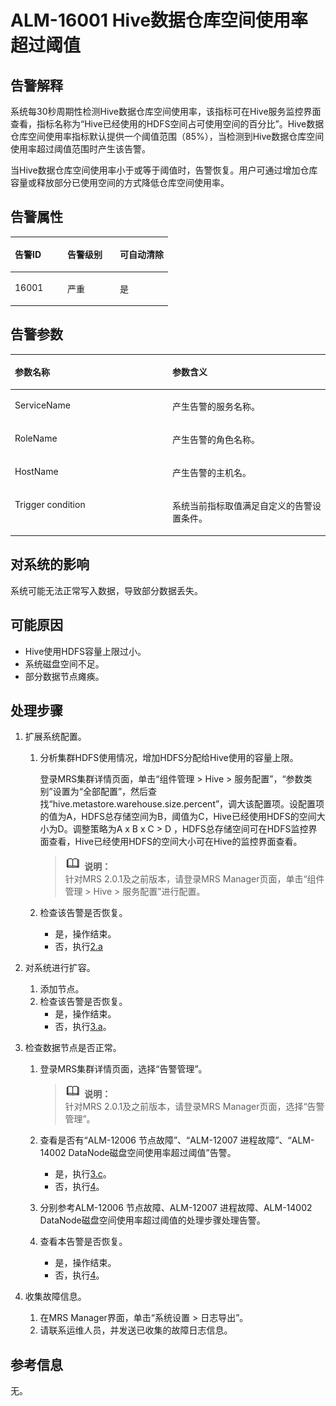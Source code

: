 # ALM-16001 Hive数据仓库空间使用率超过阈值<a name="ZH-CN_TOPIC_0191883103"></a>

## 告警解释<a name="zh-cn_topic_0191813901_section23562876"></a>

系统每30秒周期性检测Hive数据仓库空间使用率，该指标可在Hive服务监控界面查看，指标名称为“Hive已经使用的HDFS空间占可使用空间的百分比”。Hive数据仓库空间使用率指标默认提供一个阈值范围（85%），当检测到Hive数据仓库空间使用率超过阈值范围时产生该告警。

当Hive数据仓库空间使用率小于或等于阈值时，告警恢复。用户可通过增加仓库容量或释放部分已使用空间的方式降低仓库空间使用率。

## 告警属性<a name="zh-cn_topic_0191813901_section10739296"></a>

<a name="zh-cn_topic_0191813901_table42586845"></a>
<table><thead align="left"><tr id="zh-cn_topic_0191813901_row65610739"><th class="cellrowborder" valign="top" width="33.33333333333333%" id="mcps1.1.4.1.1"><p id="zh-cn_topic_0191813901_p12869603"><a name="zh-cn_topic_0191813901_p12869603"></a><a name="zh-cn_topic_0191813901_p12869603"></a>告警ID</p>
</th>
<th class="cellrowborder" valign="top" width="33.33333333333333%" id="mcps1.1.4.1.2"><p id="zh-cn_topic_0191813901_p35804895"><a name="zh-cn_topic_0191813901_p35804895"></a><a name="zh-cn_topic_0191813901_p35804895"></a>告警级别</p>
</th>
<th class="cellrowborder" valign="top" width="33.33333333333333%" id="mcps1.1.4.1.3"><p id="zh-cn_topic_0191813901_p14515408"><a name="zh-cn_topic_0191813901_p14515408"></a><a name="zh-cn_topic_0191813901_p14515408"></a>可自动清除</p>
</th>
</tr>
</thead>
<tbody><tr id="zh-cn_topic_0191813901_row34897438"><td class="cellrowborder" valign="top" width="33.33333333333333%" headers="mcps1.1.4.1.1 "><p id="zh-cn_topic_0191813901_p8120240"><a name="zh-cn_topic_0191813901_p8120240"></a><a name="zh-cn_topic_0191813901_p8120240"></a>16001</p>
</td>
<td class="cellrowborder" valign="top" width="33.33333333333333%" headers="mcps1.1.4.1.2 "><p id="zh-cn_topic_0191813901_p53759727"><a name="zh-cn_topic_0191813901_p53759727"></a><a name="zh-cn_topic_0191813901_p53759727"></a>严重</p>
</td>
<td class="cellrowborder" valign="top" width="33.33333333333333%" headers="mcps1.1.4.1.3 "><p id="zh-cn_topic_0191813901_p59570626"><a name="zh-cn_topic_0191813901_p59570626"></a><a name="zh-cn_topic_0191813901_p59570626"></a>是</p>
</td>
</tr>
</tbody>
</table>

## 告警参数<a name="zh-cn_topic_0191813901_section29544808"></a>

<a name="zh-cn_topic_0191813901_table60491410"></a>
<table><thead align="left"><tr id="zh-cn_topic_0191813901_row20888703"><th class="cellrowborder" valign="top" width="50%" id="mcps1.1.3.1.1"><p id="zh-cn_topic_0191813901_p14263389"><a name="zh-cn_topic_0191813901_p14263389"></a><a name="zh-cn_topic_0191813901_p14263389"></a>参数名称</p>
</th>
<th class="cellrowborder" valign="top" width="50%" id="mcps1.1.3.1.2"><p id="zh-cn_topic_0191813901_p14483900"><a name="zh-cn_topic_0191813901_p14483900"></a><a name="zh-cn_topic_0191813901_p14483900"></a>参数含义</p>
</th>
</tr>
</thead>
<tbody><tr id="zh-cn_topic_0191813901_row32345284"><td class="cellrowborder" valign="top" width="50%" headers="mcps1.1.3.1.1 "><p id="zh-cn_topic_0191813901_p2722332"><a name="zh-cn_topic_0191813901_p2722332"></a><a name="zh-cn_topic_0191813901_p2722332"></a>ServiceName</p>
</td>
<td class="cellrowborder" valign="top" width="50%" headers="mcps1.1.3.1.2 "><p id="zh-cn_topic_0191813901_p19182316"><a name="zh-cn_topic_0191813901_p19182316"></a><a name="zh-cn_topic_0191813901_p19182316"></a>产生告警的服务名称。</p>
</td>
</tr>
<tr id="zh-cn_topic_0191813901_row38423121"><td class="cellrowborder" valign="top" width="50%" headers="mcps1.1.3.1.1 "><p id="zh-cn_topic_0191813901_p25265097"><a name="zh-cn_topic_0191813901_p25265097"></a><a name="zh-cn_topic_0191813901_p25265097"></a>RoleName</p>
</td>
<td class="cellrowborder" valign="top" width="50%" headers="mcps1.1.3.1.2 "><p id="zh-cn_topic_0191813901_p33206990"><a name="zh-cn_topic_0191813901_p33206990"></a><a name="zh-cn_topic_0191813901_p33206990"></a>产生告警的角色名称。</p>
</td>
</tr>
<tr id="zh-cn_topic_0191813901_row30427456"><td class="cellrowborder" valign="top" width="50%" headers="mcps1.1.3.1.1 "><p id="zh-cn_topic_0191813901_p48704899"><a name="zh-cn_topic_0191813901_p48704899"></a><a name="zh-cn_topic_0191813901_p48704899"></a>HostName</p>
</td>
<td class="cellrowborder" valign="top" width="50%" headers="mcps1.1.3.1.2 "><p id="zh-cn_topic_0191813901_p52782726"><a name="zh-cn_topic_0191813901_p52782726"></a><a name="zh-cn_topic_0191813901_p52782726"></a>产生告警的主机名。</p>
</td>
</tr>
<tr id="zh-cn_topic_0191813901_row5282487"><td class="cellrowborder" valign="top" width="50%" headers="mcps1.1.3.1.1 "><p id="zh-cn_topic_0191813901_p25228285"><a name="zh-cn_topic_0191813901_p25228285"></a><a name="zh-cn_topic_0191813901_p25228285"></a>Trigger condition</p>
</td>
<td class="cellrowborder" valign="top" width="50%" headers="mcps1.1.3.1.2 "><p id="zh-cn_topic_0191813901_p30225241"><a name="zh-cn_topic_0191813901_p30225241"></a><a name="zh-cn_topic_0191813901_p30225241"></a>系统当前指标取值满足自定义的告警设置条件。</p>
</td>
</tr>
</tbody>
</table>

## 对系统的影响<a name="zh-cn_topic_0191813901_section64576684"></a>

系统可能无法正常写入数据，导致部分数据丢失。

## 可能原因<a name="zh-cn_topic_0191813901_section44319244"></a>

-   Hive使用HDFS容量上限过小。
-   系统磁盘空间不足。
-   部分数据节点瘫痪。

## 处理步骤<a name="zh-cn_topic_0191813901_section63328883"></a>

1.  扩展系统配置。
    1.  分析集群HDFS使用情况，增加HDFS分配给Hive使用的容量上限。

        登录MRS集群详情页面，单击“组件管理 \> Hive \> 服务配置”，“参数类别”设置为“全部配置”，然后查找“hive.metastore.warehouse.size.percent”，调大该配置项。设配置项的值为A，HDFS总存储空间为B，阈值为C，Hive已经使用HDFS的空间大小为D。调整策略为A x B x C \> D ，HDFS总存储空间可在HDFS监控界面查看，Hive已经使用HDFS的空间大小可在Hive的监控界面查看。

        >![](public_sys-resources/icon-note.gif) **说明：**   
        >针对MRS 2.0.1及之前版本，请登录MRS Manager页面，单击“组件管理 \> Hive \> 服务配置”进行配置。  

    2.  检查该告警是否恢复。
        -   是，操作结束。
        -   否，执行[2.a](#zh-cn_topic_0191813901_s332)

2.  对系统进行扩容。
    1.  <a name="zh-cn_topic_0191813901_s332"></a>添加节点。
    2.  检查该告警是否恢复。
        -   是，操作结束。
        -   否，执行[3.a](#zh-cn_topic_0191813901_li51692872)。

3.  检查数据节点是否正常。
    1.  <a name="zh-cn_topic_0191813901_li51692872"></a>登录MRS集群详情页面，选择“告警管理”。

        >![](public_sys-resources/icon-note.gif) **说明：**   
        >针对MRS 2.0.1及之前版本，请登录MRS Manager页面，选择“告警管理”。  

    2.  查看是否有“ALM-12006 节点故障”、“ALM-12007 进程故障”、“ALM-14002 DataNode磁盘空间使用率超过阈值”告警。
        -   是，执行[3.c](#zh-cn_topic_0191813901_aalm-16001_mmccppss_step5)。
        -   否，执行[4](#zh-cn_topic_0191813901_li572522141314)。

    3.  <a name="zh-cn_topic_0191813901_aalm-16001_mmccppss_step5"></a>分别参考ALM-12006 节点故障、ALM-12007 进程故障、ALM-14002 DataNode磁盘空间使用率超过阈值的处理步骤处理告警。
    4.  查看本告警是否恢复。
        -   是，操作结束。
        -   否，执行[4](#zh-cn_topic_0191813901_li572522141314)。

4.  <a name="zh-cn_topic_0191813901_li572522141314"></a>收集故障信息。
    1.  在MRS Manager界面，单击“系统设置 \> 日志导出”。
    2.  请联系运维人员，并发送已收集的故障日志信息。


## 参考信息<a name="zh-cn_topic_0191813901_section33089041"></a>

无。

